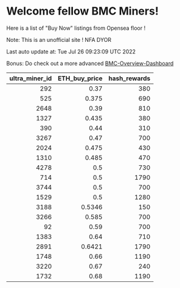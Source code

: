 # Welcome fellow BMC Miners!
Here is a list of "Buy Now" listings from Opensea floor !

Note: This is an unofficial site ! NFA DYOR

Last auto update at: Tue Jul 26 09:23:09 UTC 2022

Bonus: Do check out a more advanced [BMC-Overview-Dashboard](https://dune.com/defifunk/BMC-Overview-Dashboard)


|   ultra_miner_id |   ETH_buy_price |   hash_rewards |
|-----------------:|----------------:|---------------:|
|              292 |          0.37   |            380 |
|              525 |          0.375  |            690 |
|             2648 |          0.39   |            810 |
|             1327 |          0.435  |            380 |
|              390 |          0.44   |            310 |
|             3267 |          0.47   |            700 |
|             2024 |          0.475  |            430 |
|             1310 |          0.485  |            470 |
|             4278 |          0.5    |            730 |
|              714 |          0.5    |           1790 |
|             3744 |          0.5    |            700 |
|             1529 |          0.5    |           1280 |
|             3188 |          0.5346 |            150 |
|             3266 |          0.585  |            700 |
|               92 |          0.59   |            700 |
|             1383 |          0.64   |            710 |
|             2891 |          0.6421 |           1790 |
|             1748 |          0.66   |           1190 |
|             3220 |          0.67   |            240 |
|             1732 |          0.68   |           1190 |